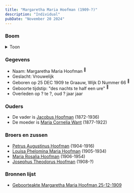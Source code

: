 ```yaml
---
title: "Margaretha Maria Hoofman (1909-?)"
description: "Individual"
pubDate: "November 20 2024"
---
```


### Boom
<details><summary>Toon</summary>

![test](https://www.plantuml.com/plantuml/svg/ZP9DRy8m38Rl-HKM7BOTaA0TOo34DbWxG0AXVMZQ2Rcj1n5fWf9Kg4ByzuKMDhJ3nisoNpkFN-VUMDGsImKpAoxNg3652EFLGgjC9WCbb0QhKHfN8cdPaYS4CTUne3AcT6rpI2cDI9ioPInfKZPV4pkP6Wiq1hOC0FfA9wHVbpnUIJAcsqsHoruFVBPZx09cnLE6bHsLCSOgoWmCbVfCKLO03OpgzNhB0wW6VjWC-sxizfEJI7RGxKGOvVD8MIkequDRU0bcqBXrwYUDc6rEb6QL2J57cSnZhOo9bADnBOqcFCoUeT7sRuuzkoFC13L762WjIRZW7QKz0dcDQmSKzWC_yFy06arVzpWjkBmwcwW5uxUf0_8y66R2s1-URcT3ISBbebXryl3XL7M_G0fBZwg2BvOs9o7Knc7jsC6xMksWO0VsdqJuhIXARNQo_S8TnouHIYD-tSHfuVkQ_rlXDU4n6Eo9ssTRSGTt-rzoJp9nl_OB)
</details>

### Gegevens
- Naam: Margaretha Maria Hoofman <sup><a href="../s00366/" style="text-decoration:none" title="Geboorteakte Margaretha Maria Hoofman 25-12-1909">:link:</a></sup>
- Geslacht: Vrouwelijk
- Geboren op 25 DEC 1909 te Graauw, Wijk D Nummer 66 <sup><a href="../s00366/" style="text-decoration:none" title="Geboorteakte Margaretha Maria Hoofman 25-12-1909">:link:</a></sup>
- Geboorte tijdstip: "des nachts te half een ure" <sup><a href="../s00366/" style="text-decoration:none" title="Geboorteakte Margaretha Maria Hoofman 25-12-1909">:link:</a></sup>
- Overleden op ? te ?, oud ? jaar jaar 

### Ouders
- De vader is [Jacobus Hoofman](../i00072/) (1872-1936)
- De moeder is [Maria Cornelia Want](../i00214/) (1877-1922)

### Broers en zussen
- [Petrus Augustinus Hoofman](../i00215/) (1904-1916)
- [Louisa Phelomina Maria Hoofman](../i00216/) (1905-1934)
- [Maria Rosalia Hoofman](../i00217/) (1906-1954)
- [Josephus Theodorus Hoofman](../i00218/) (1908-?)

### Bronnen lijst
- [Geboorteakte Margaretha Maria Hoofman 25-12-1909](../s00366/)